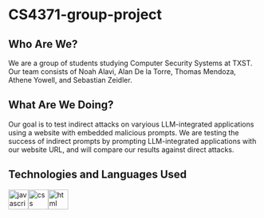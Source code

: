 # CS4371-group-project

<h2 align="left">Who Are We?</h2>
We are a group of students studying Computer Security Systems at TXST. Our team consists of Noah Alavi, Alan De la Torre, Thomas Mendoza, Athene Yowell, and Sebastian Zeidler.

<h2 align="left">What Are We Doing?</h2>
Our goal is to test indirect attacks on varyious LLM-integrated applications using a website with embedded malicious prompts. We are testing the success of indirect prompts by prompting LLM-integrated applications with our website URL, and will compare our results against direct attacks.

<h2 align="left">Technologies and Languages Used</h2>
<p align="left"><a href="https://www.javascript.com/" target="_blank"><img src="https://img.icons8.com/?size=100&id=39854&format=png&color=000000" alt="javascript" width="40" height="40"/></a><a href="https://www.w3schools.com/css/" target="_blank"><img src="https://img.icons8.com/?size=100&id=10236&format=png&color=000000" alt="css" width="40" height="40"/></a><a href="https://www.w3schools.com/html/" target="_blank"><img src="https://img.icons8.com/?size=100&id=10246&format=png&color=000000" alt="html" width="40" height="40"/></a>
